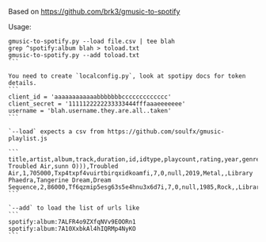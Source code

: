 Based on https://github.com/brk3/gmusic-to-spotify

Usage:
````
gmusic-to-spotify.py --load file.csv | tee blah
grep ^spotify:album blah > toload.txt
gmusic-to-spotify.py --add toload.txt
```

You need to create `localconfig.py`, look at spotipy docs for token details.
```
client_id = 'aaaaaaaaaaaabbbbbbbccccccccccccc'
client_secret = '1111122222233333444fffaaaeeeeeee'
username = 'blah.username.they.are.all..taken'
```

`--load` expects a csv from https://github.com/soulfx/gmusic-playlist.js

```
title,artist,album,track,duration,id,idtype,playcount,rating,year,genre,notes,playlist
Troubled Air,sunn O))),Troubled Air,1,705000,Txp4txpf4vuirtbirqxidkoamfi,7,0,null,2019,Metal,,Library
Phaedra,Tangerine Dream,Dream Sequence,2,86000,Tf6qzmip5esg63s5e4hnu3x6d7i,7,0,null,1985,Rock,,Library
```

`--add` to load the list of urls like
```
spotify:album:7ALFR4o9ZXfqNVv9EOORn1
spotify:album:7A10XxbkAl4hIQRMp4NyKO
```
